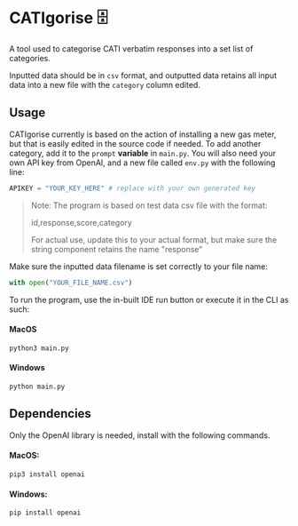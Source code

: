 # CATIgorise 🗄️

A tool used to categorise CATI verbatim responses into a set list of categories.

Inputted data should be in `csv` format, and outputted data retains all input data into a new file with the `category` column edited. 

## Usage

CATIgorise currently is based on the action of installing a new gas meter, but that is easily edited in the source code if needed.
To add another category, add it to the `prompt` **variable** in `main.py`.
You will also need your own API key from OpenAI, and a new file called `env.py` with the following line:

```python
APIKEY = "YOUR_KEY_HERE" # replace with your own generated key
```

> Note: The program is based on test data csv file with the format:
> 
> id,response,score,category
> 
> For actual use, update this to your actual format, but make sure the string component retains the name "response"

Make sure the inputted data filename is set correctly to your file name:

```python
with open("YOUR_FILE_NAME.csv")
```

To run the program, use the in-built IDE run button or execute it in the CLI as such:

#### MacOS
```shell
python3 main.py
```

#### Windows
```shell
python main.py
```

## Dependencies
Only the OpenAI library is needed, install with the following commands.

#### MacOS:
```shell
pip3 install openai
```

#### Windows:
```shell
pip install openai
```
